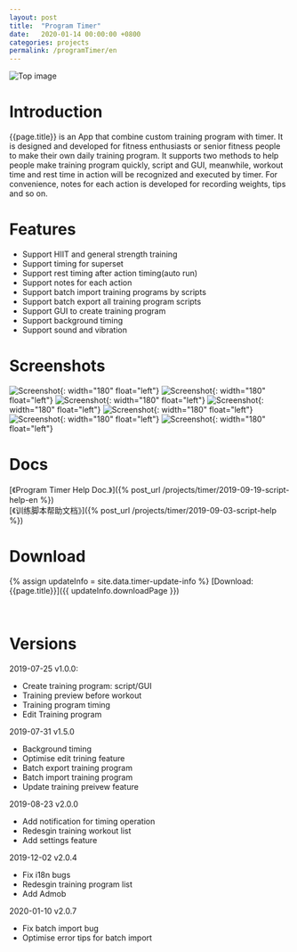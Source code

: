 ```yaml
---
layout: post
title:  "Program Timer"
date:   2020-01-14 00:00:00 +0800
categories: projects
permalink: /programTimer/en
---
```

![Top image](/assets/images/img_top_big_en.png)

# Introduction
{{page.title}} is an App that combine custom training program with timer. It is designed and developed for fitness enthusiasts or senior fitness people to make their own daily training program. It supports two methods to help people make training program quickly, script and GUI, meanwhile,  workout time and rest time in action will be recognized and executed by timer. For convenience, notes for each action is developed for recording weights, tips and so on.


# Features
- Support HIIT and general strength training
- Support timing for superset
- Support rest timing after action timing(auto run)
- Support notes for each action
- Support batch import training programs by scripts
- Support batch export all training program scripts
- Support GUI to create training program
- Support background timing
- Support sound and vibration

# Screenshots
![Screenshot](/assets/images/img_menu_en.jpeg){: width="180" float="left"}
![Screenshot](/assets/images/img_samples_en.jpeg){: width="180" float="left"}
![Screenshot](/assets/images/img_my_programs_en.jpeg){: width="180" float="left"}
![Screenshot](/assets/images/img_new_program_en.jpeg){: width="180" float="left"}
![Screenshot](/assets/images/img_new_action_en.jpeg){: width="180" float="left"}
![Screenshot](/assets/images/img_workout_en.jpeg){: width="180" float="left"}
![Screenshot](/assets/images/img_lock_en.jpeg){: width="180" float="left"}

# Docs
[《Program Timer Help Doc.》]({% post_url /projects/timer/2019-09-19-script-help-en %})  
[《训练脚本帮助文档》]({% post_url /projects/timer/2019-09-03-script-help %})


# Download
{% assign updateInfo = site.data.timer-update-info %}
[Download: {{page.title}}]({{ updateInfo.downloadPage }})
<div id="code"></div><br/>


# Versions
2019-07-25 v1.0.0:
- Create training program: script/GUI
- Training preview before workout
- Training program timing
- Edit Training program

2019-07-31 v1.5.0
- Background timing
- Optimise edit trining feature
- Batch export training program
- Batch import training program
- Update training preivew feature

2019-08-23 v2.0.0
- Add notification for timing operation
- Redesgin training workout list
- Add settings feature

2019-12-02 v2.0.4
- Fix i18n bugs
- Redesgin training program list
- Add Admob

2020-01-10 v2.0.7
- Fix batch import bug
- Optimise error tips for batch import


<script src="/assets/js/jquery.min-1.5.2.js"></script>
<script src="/assets/js/jquery.qrcode.min.js"></script>
<script type="text/javascript">
  $("#code").qrcode({
    width: 200,
    height: 200,
    correctLevel:0,
    text: "{{ updateInfo.downloadPage }}"
  });
</script>